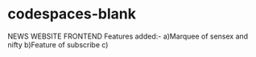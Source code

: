 # codespaces-blank
NEWS WEBSITE FRONTEND
Features added:-
a)Marquee of sensex and nifty 
b)Feature of subscribe
c)

